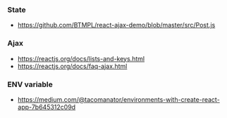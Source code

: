 ### State
* https://github.com/BTMPL/react-ajax-demo/blob/master/src/Post.js

### Ajax
* https://reactjs.org/docs/lists-and-keys.html
* https://reactjs.org/docs/faq-ajax.html

### ENV variable
* https://medium.com/@tacomanator/environments-with-create-react-app-7b645312c09d
